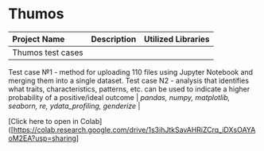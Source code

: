 # Thumos



| Project Name | Description | Utilized Libraries | 
| :---------------------- | :---------------------- | :---------------------- |
| Thumos test cases | 
Test case №1 - method for uploading 110 files using Jupyter Notebook and merging them into a single dataset. 
Test case N2 - analysis that identifies what traits, characteristics, patterns, etc. can be used to indicate a higher probability of a positive/ideal outcome | 
*pandas, numpy, matplotlib, seaborn, re, ydata_profiling, genderize* |



[Click here to open in Colab]([https://colab.research.google.com/drive/1s3ihJtkSavAHRiZCrq_iDXsOAYAoM2EA?usp=sharing]



